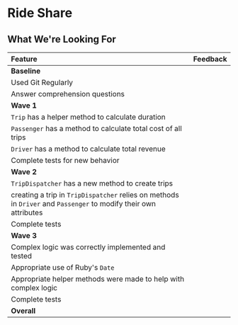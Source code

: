 # Ride Share
## What We're Looking For

Feature|Feedback
:------------- | :-------------
**Baseline** |
Used Git Regularly|
Answer comprehension questions |
**Wave 1**|
`Trip` has a helper method to calculate duration |
`Passenger` has a method to calculate total cost of all trips|
`Driver` has a method to calculate total revenue |
Complete tests for new behavior|
**Wave 2** |
`TripDispatcher` has a new method to create trips|
creating a trip in `TripDispatcher` relies on methods in `Driver` and `Passenger` to modify their own attributes|
Complete tests|
**Wave 3** |
Complex logic was correctly implemented and tested|
Appropriate use of Ruby's `Date`|
Appropriate helper methods were made to help with complex logic|
Complete tests |
**Overall**|
